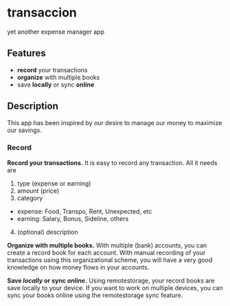 # transaccion
yet another expense manager app

## Features

- **record** your transactions
- **organize** with multiple books
- save **locally** or sync **online**

## Description

This app has been inspired by our desire to manage our money to maximize our savings.

### Record

**Record your transactions.** It is easy to record any transaction. All it needs are
1. type (expense or earning)
2. amount (price)
3. category
  - expense: Food, Transpo, Rent, Unexpected, etc
  - earning: Salary, Bonus, Sideline, others
4. (optional) description

**Organize with multiple books.** With multiple (bank) accounts, you can create a record book for each account. With manual recording of your transactions using this organizational scheme, you will have a very good knowledge on how money flows in your accounts.

**Save *locally* or sync *online*.** Using remotestorage, your record books are save locally to your device. If you want to work on multiple devices, you can sync your books online using the remotestorage sync feature.

